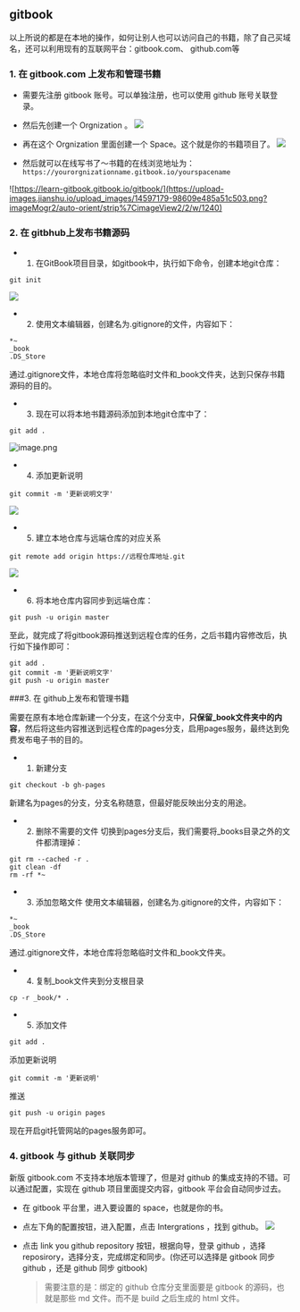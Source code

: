 
## gitbook

以上所说的都是在本地的操作，如何让别人也可以访问自己的书籍，除了自己买域名，还可以利用现有的互联网平台：gitbook.com、 github.com等

### 1\.  在 gitbook.com 上发布和管理书籍

*   需要先注册 gitbook 账号。可以单独注册，也可以使用 github 账号关联登录。
*   然后先创建一个 Orgnization 。
![](https://upload-images.jianshu.io/upload_images/14597179-d243e6157ea9b295.png?imageMogr2/auto-orient/strip%7CimageView2/2/w/1240)

*   再在这个 Orgnization 里面创建一个 Space。这个就是你的书籍项目了。
![](https://upload-images.jianshu.io/upload_images/14597179-dde0232f5f81ab25.png?imageMogr2/auto-orient/strip%7CimageView2/2/w/1240)

*   然后就可以在线写书了～书籍的在线浏览地址为：`https://yourorgnizationname.gitbook.io/yourspacename`

![https://learn-gitbook.gitbook.io/gitbook/](https://upload-images.jianshu.io/upload_images/14597179-98609e485a51c503.png?imageMogr2/auto-orient/strip%7CimageView2/2/w/1240)


### 2\.  在 gitbhub上发布书籍源码
* 1.  在GitBook项目目录，如gitbook中，执行如下命令，创建本地git仓库：
```
git init
```
![](https://upload-images.jianshu.io/upload_images/14597179-8abbce55e01c8821.png?imageMogr2/auto-orient/strip%7CimageView2/2/w/1240)

* 2. 使用文本编辑器，创建名为.gitignore的文件，内容如下：
```
*~
_book
.DS_Store
```
通过.gitignore文件，本地仓库将忽略临时文件和_book文件夹，达到只保存书籍源码的目的。

* 3. 现在可以将本地书籍源码添加到本地git仓库中了：
 ```
git add .
```
![image.png](https://upload-images.jianshu.io/upload_images/14597179-820bd40f0232f527.png?imageMogr2/auto-orient/strip%7CimageView2/2/w/1240)

* 4. 添加更新说明
```
git commit -m '更新说明文字'
```
![](https://upload-images.jianshu.io/upload_images/14597179-9d370f3748d42804.png?imageMogr2/auto-orient/strip%7CimageView2/2/w/1240)

* 5. 建立本地仓库与远端仓库的对应关系
 ```
git remote add origin https://远程仓库地址.git
```
![](https://upload-images.jianshu.io/upload_images/14597179-3d8df83df2b2b095.png?imageMogr2/auto-orient/strip%7CimageView2/2/w/1240)
* 6.  将本地仓库内容同步到远端仓库：
```
git push -u origin master
```

至此，就完成了将gitbook源码推送到远程仓库的任务，之后书籍内容修改后，执行如下操作即可：
```
git add .
git commit -m '更新说明文字'
git push -u origin master
```

###3\. 在 github上发布和管理书籍

需要在原有本地仓库新建一个分支，在这个分支中，**只保留_book文件夹中的内容**，然后将这些内容推送到远程仓库的pages分支，启用pages服务，最终达到免费发布电子书的目的。

* 1. 新建分支
```
git checkout -b gh-pages
```
新建名为pages的分支，分支名称随意，但最好能反映出分支的用途。

* 2. 删除不需要的文件
切换到pages分支后，我们需要将_books目录之外的文件都清理掉：
```
git rm --cached -r .
git clean -df
rm -rf *~
```
* 3. 添加忽略文件
使用文本编辑器，创建名为.gitignore的文件，内容如下：
```
*~
_book
.DS_Store
```
通过.gitignore文件，本地仓库将忽略临时文件和_book文件夹。

* 4. 复制_book文件夹到分支根目录
```
cp -r _book/* .
```
* 5. 添加文件
```
git add .
```
添加更新说明
```
git commit -m '更新说明'
```
推送
```
git push -u origin pages
```
现在开启git托管网站的pages服务即可。
### 4\. gitbook 与 github 关联同步

新版 gitbook.com 不支持本地版本管理了，但是对 github 的集成支持的不错。可以通过配置，实现在 github 项目里面提交内容，gitbook 平台会自动同步过去。

*   在 gitbook 平台里，进入要设置的 space，也就是你的书。
*   点左下角的配置按钮，进入配置，点击 Intergrations ，找到 github。
![](https://upload-images.jianshu.io/upload_images/14597179-2c006b5428f0b283.png?imageMogr2/auto-orient/strip%7CimageView2/2/w/1240)


*   点击 link you github repository 按钮，根据向导，登录 github ，选择 reposirory，选择分支，完成绑定和同步。(你还可以选择是 gitbook 同步 github ，还是 github 同步 gitbook)

    > 需要注意的是：绑定的 github 仓库分支里面要是 gitbook 的源码，也就是那些 md 文件。而不是 build 之后生成的 html 文件。
